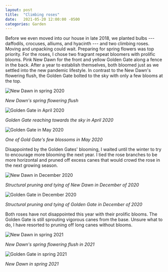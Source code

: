 ```yaml
---
layout: post
title:  "Climbing roses"
date:   2021-05-20 12:00:00 -0500
categories: Garden
---
```


Before we even moved into our house in late 2018, we planted bulbs --- daffodils, crocuses, alliums, and hyacinth --- and two climbing roses. Moving and unpacking could wait. Preparing for spring flowers was top priority. For the roses, I chose two fragrant repeat bloomers with prolific blooms. Pink New Dawn for the front and yellow Golden Gate along a fence in the back. After a year to establish themselves, both bloomed just as we settled into the new pandemic lifestyle. In contrast to the New Dawn's flowering flush, the Golden Gate bolted to the sky with only a few blooms at the top.

![New Dawn in spring 2020](/img/garden/rose-newdawn-05-2020.jpeg)

*New Dawn's spring flowering flush*

![Golden Gate in April 2020](/img/garden/rose-goldengate-04-2020.jpeg)

*Golden Gate reaching towards the sky in April 2020*

![Golden Gate in May 2020](/img/garden/rose-goldengate-05-2020.jpeg)

*One of Gold Gate's few blossoms in May 2020*

Disappointed by the Golden Gates' blooming, I waited until the winter to try to encourage more blooming the next year. I tied the rose branches to be more horizontal and pruned off excess canes that would crowd the rose in the next growing season.

![New Dawn in December 2020](/img/garden/rose-newdawn-12-2020.jpeg)

*Structural pruning and tying of New Dawn in December of 2020*

![Golden Gate in December 2020](/img/garden/rose-goldengate-12-2020.jpeg)

*Structural pruning and tying of Golden Gate in December of 2020*

Both roses have not disappointed this year with their prolific blooms. The Golden Gate is still sprouting vigorous canes from the base. Unsure what to do, I have resorted to pruning off long canes without blooms.

![New Dawn in spring 2021](/img/garden/rose-newdawn-05-2021.jpeg)

*New Dawn's spring flowering flush in 2021*


![Golden Gate in spring 2021](/img/garden/rose-goldengate-05-2021.jpeg)

*New Dawn in spring 2021*
